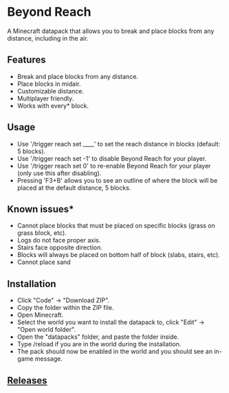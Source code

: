 # Beyond Reach
A Minecraft datapack that allows you to break and place blocks from any distance, including in the air.

## Features
* Break and place blocks from any distance.
* Place blocks in midair.
* Customizable distance.
* Multiplayer friendly.
* Works with every* block.

## Usage
* Use '/trigger reach set ____' to set the reach distance in blocks (default: 5 blocks).
* Use '/trigger reach set -1' to disable Beyond Reach for your player.
* Use '/trigger reach set 0' to re-enable Beyond Reach for your player (only use this after disabling).
* Pressing 'F3+B' allows you to see an outline of where the block will be placed at the default distance, 5 blocks.

## Known issues*
* Cannot place blocks that must be placed on specific blocks (grass on grass block, etc).
* Logs do not face proper axis.
* Stairs face opposite direction.
* Blocks will always be placed on bottom half of block (slabs, stairs, etc).
* Cannot place sand

## Installation
* Click "Code" -> "Download ZIP".
* Copy the folder within the ZIP file.
* Open Minecraft.
* Select the world you want to install the datapack to, click "Edit" -> "Open world folder".
* Open the "datapacks" folder, and paste the folder inside.
* Type /reload if you are in the world during the installation.
* The pack should now be enabled in the world and you should see an in-game message.

## [Releases](https://github.com/TechnoBro03/BeyondReach/releases)

